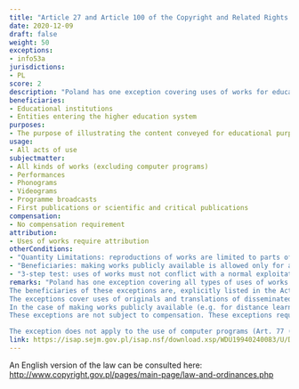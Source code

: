 ```yaml
---
title: "Article 27 and Article 100 of the Copyright and Related Rights Act"
date: 2020-12-09
draft: false
weight: 50
exceptions:
- info53a
jurisdictions:
- PL
score: 2
description: "Poland has one exception covering uses of works for educational purposes or for the purpose of conducting scientific activity (Art. 27) and one exception covering uses of subject matter protected by neighbouring rights for the same purposes (Art. 100). The exceptions cover all types of activities of a closed list of beneficiaries. None of the uses is subject to compensation." 
beneficiaries:
- Educational institutions 
- Entities entering the higher education system
purposes: 
- The purpose of illustrating the content conveyed for educational purposes or for the purpose of conducting scientific activity (only not commercial).
usage:
- All acts of use 
subjectmatter:
- All kinds of works (excluding computer programs)
- Performances
- Phonograms
- Videograms
- Programme broadcasts
- First publications or scientific and critical publications
compensation:
- No compensation requirement
attribution: 
- Uses of works require attribution
otherConditions: 
- "Quantity Limitations: reproductions of works are limited to parts of a larger work (but minor works can be used in their entirety)."
- "Beneficiaries: making works publicly available is allowed only for a limited number of persons who are learners or who teach or conduct scientific research, identified by the beneficiaries."
- "3-step test: uses of works must not conflict with a normal exploitation of the work and not unreasonably prejudice the legitimate interests of the author."
remarks: "Poland has one exception covering all types of uses of works for educational purposes or for the purpose of conducting scientific activity (Art. 27) and one exception covering all types of uses of subject matter protected by neighbouring rights for the same purposes (Art. 100). These exceptions are subject to the same conditions.<br /><br />
The beneficiaries of these exceptions are, explicitly listed in the Act, educational institutions entering the education system (e.g. schools, but not entities running the so-called language schools) (see Articles 2 and 4.29d of the Education Law Act of 14 December and Article 127 (2) and (3) of the Act of 11 September 2003 on the Military Service of Professional Soldiers) and entities entering the higher education system (e.g. universities) (see Article 7.1 (1), (2), and (4) to (8) of the Act of 20 July 2018 - The Law on Higher Education and Science). They can be public and private entities.<br /><br />
The exceptions cover uses of originals and translations of disseminated works. Reproductions are subject to a quantitative limitation: only minor works or parts of larger works can be reproduced. It is not entirely clear whether the quantitative restriction only applies to the reproduction of works or also to other activities (e.g. making works publicly available).<br /><br />  
In the case of making works publicly available (e.g. for distance learning), the use is allowed only for a limited number of persons, who are learners or who teach or conduct scientific research, identified by the beneficiaries (Art. 27 (2)). 
These exceptions are not subject to compensation. These exceptions require attribution and are subject to the 3-step test. An interpretation of these provisions indicates that the use may not be commercial.

The exception does not apply to the use of computer programs (Art. 77 (1))."
link: https://isap.sejm.gov.pl/isap.nsf/download.xsp/WDU19940240083/U/D19940083Lj.pdf
---
```

An English version of the law can be consulted here: http://www.copyright.gov.pl/pages/main-page/law-and-ordinances.php 
